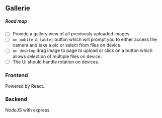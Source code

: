 ## Gallerie

##### Road map

- [ ] Provide a gallery view of all previously uploaded images.
- [ ] `on mobile & tablet` button which will prompt you to either access the camera and take a pic or select from files on device.
- [ ] `on desktop` drag image to page to upload or click on a button which allows selection of multiple files on device.
- [ ] The UI should handle rotation on devices.

### Frontend

Powered by React.

### Backend

NodeJS with express.
